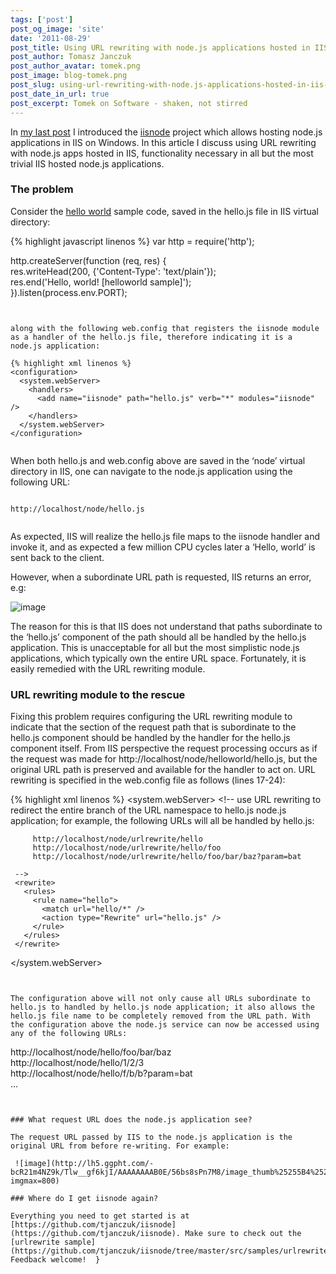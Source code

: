 ```yaml
---
tags: ['post']
post_og_image: 'site'
date: '2011-08-29'  
post_title: Using URL rewriting with node.js applications hosted in IIS using iisnode
post_author: Tomasz Janczuk
post_author_avatar: tomek.png
post_image: blog-tomek.png
post_slug: using-url-rewriting-with-node.js-applications-hosted-in-iis-using-iisnode
post_date_in_url: true
post_excerpt: Tomek on Software - shaken, not stirred
---
```





In [my last post](http://tomasz.janczuk.org/2011/08/hosting-nodejs-applications-in-iis-on.html) I introduced the [iisnode](https://github.com/tjanczuk/iisnode) project which allows hosting node.js applications in IIS on Windows. In this article I discuss using URL rewriting with node.js apps hosted in IIS, functionality necessary in all but the most trivial IIS hosted node.js applications.    

### The problem  

Consider the [hello world](https://github.com/tjanczuk/iisnode/blob/master/src/samples/helloworld/) sample code, saved in the hello.js file in IIS virtual directory:  

{% highlight javascript linenos %}
   var http = require('http');  
  
http.createServer(function (req, res) {  
    res.writeHead(200, {'Content-Type': 'text/plain'});  
    res.end('Hello, world! [helloworld sample]');  
}).listen(process.env.PORT);  
  

```


along with the following web.config that registers the iisnode module as a handler of the hello.js file, therefore indicating it is a node.js application:

{% highlight xml linenos %}
<configuration>  
  <system.webServer>  
    <handlers>  
      <add name="iisnode" path="hello.js" verb="*" modules="iisnode" />  
    </handlers>      
  </system.webServer>  
</configuration>
  

```


When both hello.js and web.config above are saved in the ‘node’ virtual directory in IIS, one can navigate to the node.js application using the following URL:

```

http://localhost/node/hello.js
  

```


As expected, IIS will realize the hello.js file maps to the iisnode handler and invoke it, and as expected a few million CPU cycles later a ‘Hello, world’ is sent back to the client. 

However, when a subordinate URL path is requested, IIS returns an error, e.g: 

 ![image](http://lh6.ggpht.com/-pOwktyycuIo/Tlw_-98O_lI/AAAAAAAABz8/Ree6RYZo1vE/image_thumb%25255B2%25255D.png?imgmax=800)

The reason for this is that IIS does not understand that paths subordinate to the ‘hello.js’ component of the path should all be handled by the hello.js application. This is unacceptable for all but the most simplistic node.js applications, which typically own the entire URL space. Fortunately, it is easily remedied with the URL rewriting module.

### URL rewriting module to the rescue

Fixing this problem requires configuring the URL rewriting module to indicate that the section of the request path that is subordinate to the hello.js component should be handled by the handler for the hello.js component itself. From IIS perspective the request processing occurs as if the request was made for http://localhost/node/helloworld/hello.js, but the original URL path is preserved and available for the handler to act on. URL rewriting is specified in the web.config file as follows (lines 17-24):

{% highlight xml linenos %}
 <configuration>
   <system.webServer>
     <!-- indicates that the hello.js file is a node.js application 
     to be handled by the iisnode module -->
     <handlers>
       <add name="iisnode" path="hello.js" verb="*" modules="iisnode" />
     </handlers>
     <!-- use URL rewriting to redirect the entire branch of the URL namespace
     to hello.js node.js application; for example, the following URLs will 
     all be handled by hello.js:
     
         http://localhost/node/urlrewrite/hello
         http://localhost/node/urlrewrite/hello/foo
         http://localhost/node/urlrewrite/hello/foo/bar/baz?param=bat
         
     -->    
     <rewrite>
       <rules>
         <rule name="hello">
           <match url="hello/*" />
           <action type="Rewrite" url="hello.js" />
         </rule>
       </rules>
     </rewrite>
   </system.webServer>
 </configuration>

```


The configuration above will not only cause all URLs subordinate to hello.js to handled by hello.js node application; it also allows the hello.js file name to be completely removed from the URL path. With the configuration above the node.js service can now be accessed using any of the following URLs:

```

http://localhost/node/hello/foo/bar/baz  
http://localhost/node/hello/1/2/3  
http://localhost/node/hello/f/b/b?param=bat  
...
  

```


### What request URL does the node.js application see?

The request URL passed by IIS to the node.js application is the original URL from before re-writing. For example:

 ![image](http://lh5.ggpht.com/-bcR21m4NZ9k/Tlw__gf6kjI/AAAAAAAAB0E/56bs8sPn7M8/image_thumb%25255B4%25255D.png?imgmax=800)

### Where do I get iisnode again?

Everything you need to get started is at [https://github.com/tjanczuk/iisnode](https://github.com/tjanczuk/iisnode). Make sure to check out the [urlrewrite sample](https://github.com/tjanczuk/iisnode/tree/master/src/samples/urlrewrite). Feedback welcome!  }